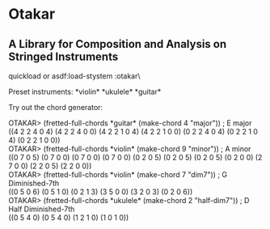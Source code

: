 # Otakar
## A Library for Composition and Analysis on Stringed Instruments

quickload or asdf:load-stystem :otakar\

Preset instruments:
\*violin*
\*ukulele*
\*guitar*

Try out the chord generator:

OTAKAR> (fretted-full-chords \*guitar* (make-chord 4 "major")) ; E major\
((4 2 2 4 0 4) (4 2 2 4 0 0) (4 2 2 1 0 4) (4 2 2 1 0 0) (0 2 2 4 0 4)
 (0 2 2 1 0 4) (0 2 2 1 0 0))\
OTAKAR> (fretted-full-chords \*violin* (make-chord 9 "minor")) ; A minor\
((0 7 0 5) (0 7 0 0) (0 7 0 0) (0 7 0 0) (0 2 0 5) (0 2 0 5) (0 2 0 5)
 (0 2 0 0) (2 7 0 0) (2 2 0 5) (2 2 0 0))\
OTAKAR> (fretted-full-chords \*violin* (make-chord 7 "dim7")) ; G Diminished-7th\
((0 5 0 6) (0 5 1 0) (0 2 1 3) (3 5 0 0) (3 2 0 3) (0 2 0 6))\
OTAKAR> (fretted-full-chords \*ukulele* (make-chord 2 "half-dim7")) ; D Half Diminished-7th\
((0 5 4 0) (0 5 4 0) (1 2 1 0) (1 0 1 0))
